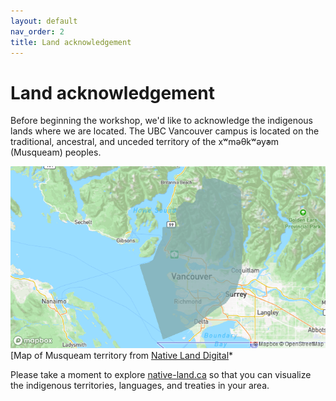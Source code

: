 ```yaml
---
layout: default
nav_order: 2
title: Land acknowledgement 
---
```

# Land acknowledgement

Before beginning the workshop, we'd like to acknowledge the indigenous lands where we are located. The UBC Vancouver campus is located on the traditional, ancestral, and unceded territory of the xʷməθkʷəy̓əm (Musqueam) peoples.

<img src="content/images/musqueam-map.png"/><br/>
[Map of Musqueam territory from [Native Land Digital](https://native-land.ca/maps/territories/x%CA%B7m%C9%99%CE%B8k%CA%B7%C9%99y%C9%99m/)*

Please take a moment to explore [native-land.ca](https://native-land.ca/) so that you can visualize the indigenous territories, languages, and treaties in your area.

